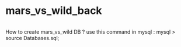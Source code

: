 # mars_vs_wild_back


######
How to create mars_vs_wild DB ?
use this command in mysql : 
mysql > source Databases.sql;
